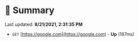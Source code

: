 # 📖 Summary
Last updated: **8/21/2021, 2:31:35 PM**

- `GET` [https://google.com](https://google.com) - **Up** (187ms)
